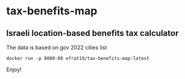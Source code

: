 # tax-benefits-map
## Israeli location-based benefits tax calculator

The data is based on gov 2022 cities list

```console
docker run -p 8080:80 efrat19/tax-benefits-map:latest
```

Enjoy!